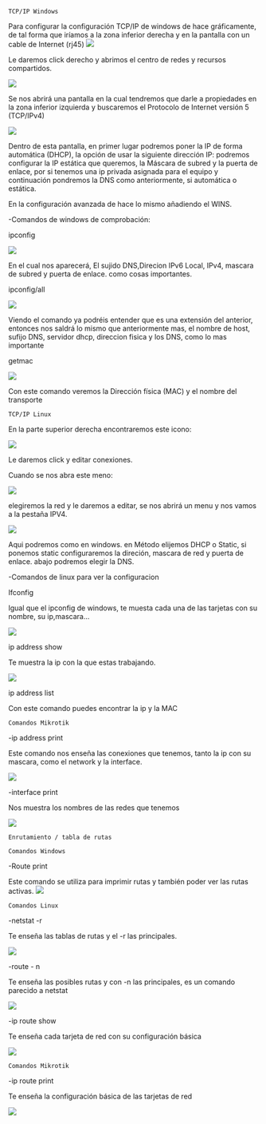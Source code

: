 	TCP/IP Windows
Para configurar la configuración TCP/IP de windows de hace gráficamente, de tal forma que iríamos a la zona inferior derecha y en la pantalla con un cable de Internet (rj45)
![](https://csirc.ugr.es/opencms/export/sites/default/informatica/Galerias/Imagenes/ImagRedes/tcp_w10_1_1.png)

Le daremos click derecho y abrimos el centro de redes y recursos compartidos.

![](https://lh3.googleusercontent.com/h74CoWTUJKSwU29w5vu39GtWWUzfzVwkhwfbrWv8Gwb23gMmUdKWq2Y9jjy8q2xMt1-6=s168)

Se nos abrirá una pantalla en la cual tendremos que darle a propiedades en la zona inferior izquierda y buscaremos el Protocolo de Internet versión 5 (TCP/IPv4)

![](https://lh3.googleusercontent.com/Fcia7ZRknX7H0btnR3GNq-mOcFcM6l6aoMiYthXqeUacyDIP-zkW7ToKGyn7JPkY2sxSSXA=s85)

Dentro de esta pantalla, en primer lugar podremos poner la IP de forma automática (DHCP), la opción de usar la siguiente dirección IP: podremos configurar la IP estática que queremos, la Máscara de subred y la puerta de enlace, por si tenemos una ip privada asignada para el equipo y continuación pondremos la DNS como anteriormente, si automática o estática.

En la configuración avanzada de hace lo mismo añadiendo el WINS.

-Comandos de windows de comprobación:

ipconfig

![](https://lh3.googleusercontent.com/HA_ie9ePra0n74O_OZHgJgGMMBkLe_JiHRadtf-amC4pSWFhiyaKyG-l4vvLo2NZJptulA=s167)

En el cual nos aparecerá, El sujido  DNS,Direcion IPv6 Local, IPv4, mascara de subred y puerta de enlace. como cosas importantes.

ipconfig/all

![](https://lh3.googleusercontent.com/tvStWxEVOEduaeSDeufS4X8y1C0p9dT8p41DWpKuWpf3_fCZts41GsAhdiJcpEPxoe-Iag=s102)

Viendo el comando ya podréis entender que es una extensión del anterior, entonces nos saldrá lo mismo que anteriormente mas, el nombre de host, sufijo DNS, servidor dhcp, direccion fisica y los DNS, como lo mas importante

getmac

![](https://lh3.googleusercontent.com/xxkjwPQH8f5YTYFlE9NXkJvXZ3dLI3-atA178DLiwIpEu0hrQw9nGF2qTNkk9SkwiEBZwUs=s170)

Con este comando veremos la Dirección física (MAC) y el nombre del transporte 

	TCP/IP Linux

En la parte superior derecha encontraremos este icono:

![](https://lh3.googleusercontent.com/PJ-40hU_ZNUJ1wMRoW40tqUeY35miEHBTWzcoxedG902rocTRHqUXWUbLQ83bpX5g7Fi=s24)

Le daremos click  y editar conexiones.

Cuando se nos abra este meno:

![](https://csirc.ugr.es/opencms/export/sites/default/informatica/Galerias/Imagenes/ImagRedes/Imagen_4.png_130534248.png)

elegiremos la red y le daremos a editar, se nos abrirá un menu y nos vamos a la pestaña IPV4.

![](https://csirc.ugr.es/opencms/export/sites/default/informatica/Galerias/Imagenes/ImagRedes/Imagen_7.png)

Aqui podremos como en windows. en Método elijemos DHCP o Static, si ponemos static configuraremos la direción, mascara de red y puerta de enlace. abajo podremos elegir la DNS.

-Comandos de linux para ver la configuracion


Ifconfig

Igual que el ipconfig de windows, te muesta cada una de las tarjetas con su nombre, su ip,mascara...

![](https://4.bp.blogspot.com/-PwxD0WbFFlo/WounRppdDLI/AAAAAAABnhc/fONOjNViCMQGRa7D_K_O6rdffv02Xv0-ACLcBGAs/s1600/Captura.PNG)

ip address show

Te muestra la ip con la que estas trabajando.

![](https://static.makeuseof.com/wp-content/uploads/2018/05/linux-ip-addr-show.jpg)

ip address list

Con este comando puedes encontrar la ip y la MAC


	Comandos Mikrotik

-ip address print

Este comando nos enseña las conexiones que tenemos, tanto la ip con su mascara, como el network y la interface.

![](https://lh3.googleusercontent.com/kopqounkqpVsGxgIuzwBIgSdnxkeZLOm8AbcRxefisXVUCToOvlFvUq8oxVAosOk4SrLuT4=s170)

-interface print 

Nos muestra los nombres de las redes que tenemos

![](https://lh3.googleusercontent.com/xckiJau0HSVugTMBHeXIUggC4U4jQR6vSMV2kclq97TIRHpNUeQbXMlgxK_F4uHvnXQDZy8=s170)


	Enrutamiento / tabla de rutas	

	Comandos Windows

-Route print

Este comando se utiliza para imprimir rutas y también poder ver las rutas activas.
![](https://lh3.googleusercontent.com/zgAyYmAc-gt5aDfNrV8P8GsLG1-rmoRIQjkJ36I7uwqtYZbBJZ9x39yoHefheP5c_Gj5OTg=s85)

	Comandos Linux

-netstat -r

Te enseña las tablas de rutas y el -r las principales.

![](https://lh3.googleusercontent.com/ql6yCOshspmWYdBEj1xc4nwpdqZ7gJZD4BwctYmQIrjJeX13RVTwuES0sm4iAvd--D6-ag=s170)

-route - n

Te enseña las posibles rutas y con -n las principales, es un comando parecido a netstat


![](https://lh3.googleusercontent.com/849KYoK68xrskHPCEjatCb2A_x6xe7hJq5ZbHC5cT_wmTdDeMre7aD3WfoVVIpXPByylReE=s170)


-ip route show

Te enseña cada tarjeta de red con su configuración básica

![](https://lh3.googleusercontent.com/Ib-ttVy1Qt915nRJ4-xnXXWhps-FyJCIE4M-_toeUtEV94qhDEyFjyMCk-uPqIt-CtcRt9s=s170)

	Comandos Mikrotik

-ip route print 

Te enseña la configuración básica de las tarjetas de red

![](https://lh3.googleusercontent.com/9-aD25MFvUSnPKUCevLfJ0kMRwCTQFbFvXh3tOdeWS8dABPBbCvtWOBOMIdpYzat758--cg=s170)